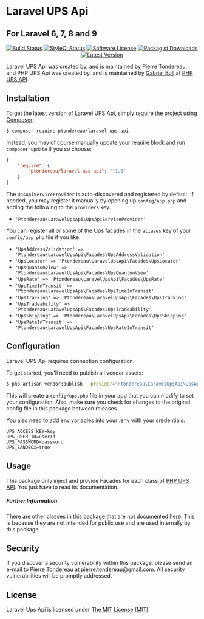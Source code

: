 Laravel UPS Api
=================

## For Laravel 6, 7, 8 and 9

<p align="center">
<a href="https://github.com/ptondereau/Laravel-UPS-Api/actions?query=workflow%3ATests"><img src="https://img.shields.io/github/workflow/status/ptondereau/Laravel-UPS-Api/Tests?label=Tests&style=flat-square" alt="Build Status"/></a>
<a href="https://github.styleci.io/repos/54156171"><img src="https://github.styleci.io/repos/54156171/shield" alt="StyleCI Status"/></a>
<a href="LICENSE"><img src="https://img.shields.io/badge/license-MIT-brightgreen?style=flat-square" alt="Software License"/></a>
<a href="https://packagist.org/packages/ptondereau/laravel-ups-api"><img src="https://img.shields.io/packagist/dt/ptondereau/laravel-ups-api?style=flat-square" alt="Packagist Downloads"/></a>
<a href="https://github.com/ptondereau/Laravel-UPS-Api/releases"><img src="https://img.shields.io/github/release/ptondereau/Laravel-UPS-Api?style=flat-square" alt="Latest Version"/></a>
</p>

Laravel UPS Api was created by, and is maintained by [Pierre Tondereau](https://github.com/ptondereau), and PHP UPS Api was created by, and is maintained by [Gabriel Bull](https://github.com/gabrielbull) at [PHP UPS API](https://github.com/gabrielbull/php-ups-api).

## Installation

To get the latest version of Laravel UPS Api, simply require the project using [Composer](https://getcomposer.org):

```bash
$ composer require ptondereau/laravel-ups-api
```

Instead, you may of course manually update your require block and run `composer update` if you so choose:

```json
{
    "require": {
        "ptondereau/laravel-ups-api": "^1.0"
    }
}
```
The `UpsApiServiceProvider` is auto-discovered and registered by default. If needed, you may register it manually by opening up `config/app.php` and adding the following to the `providers` key.

* `'Ptondereau\LaravelUpsApi\UpsApiServiceProvider'`

You can register all or some of the Ups facades in the `aliases` key of your `config/app.php` file if you like.

* `'UpsAddressValidation' => 'Ptondereau\LaravelUpsApi\Facades\UpsAddressValidation'`
* `'UpsLocator' => 'Ptondereau\LaravelUpsApi\Facades\UpsLocator'`
* `'UpsQuantumView' => 'Ptondereau\LaravelUpsApi\Facades\UpsQuantumView'`
* `'UpsRate' => 'Ptondereau\LaravelUpsApi\Facades\UpsRate'`
* `'UpsTimeInTransit' => 'Ptondereau\LaravelUpsApi\Facades\UpsTimeInTransit'`
* `'UpsTracking' => 'Ptondereau\LaravelUpsApi\Facades\UpsTracking'`
* `'UpsTradeability' => 'Ptondereau\LaravelUpsApi\Facades\UpsTradeability'`
* `'UpsShipping' => 'Ptondereau\LaravelUpsApi\Facades\UpsShipping'`
* `'UpsRateInTransit' => 'Ptondereau\LaravelUpsApi\Facades\UpsRateInTransit'`



## Configuration

Laravel UPS Api requires connection configuration.

To get started, you'll need to publish all vendor assets:

```bash
$ php artisan vendor:publish --provider="Ptondereau\LaravelUpsApi\UpsApiServiceProvider"
```

This will create a `config/ups.php` file in your app that you can modify to set your configuration. Also, make sure you check for changes to the original config file in this package between releases.

You also need to add env variables into your .env with your credentials:

```text
UPS_ACCESS_KEY=key
UPS_USER_ID=userId
UPS_PASSWORD=password
UPS_SANDBOX=true
```

## Usage

This package only inject and provide Facades for each class of [PHP UPS API](https://github.com/gabrielbull/php-ups-api).
You just have to read its documentation.


##### Further Information

There are other classes in this package that are not documented here. This is because they are not intended for public use and are used internally by this package.


## Security

If you discover a security vulnerability within this package, please send an e-mail to Pierre Tondereau at pierre.tondereau@gmail.com. All security vulnerabilities will be promptly addressed.


## License

Laravel Ups Api is licensed under [The MIT License (MIT)](LICENSE).
